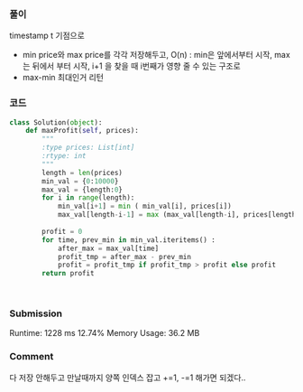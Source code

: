 ### 풀이 
timestamp t 기점으로 
- min price와 max price를 각각 저장해두고, O(n) : min은 앞에서부터 시작, max는 뒤에서 부터 시작, i+1 을 찾을 때 i번째가 영향 줄 수 있는 구조로 
- max-min 최대인거 리턴 

### 코드 
```python 
class Solution(object):
    def maxProfit(self, prices):
        """
        :type prices: List[int]
        :rtype: int
        """
        length = len(prices)
        min_val = {0:10000} 
        max_val = {length:0} 
        for i in range(length): 
            min_val[i+1] = min ( min_val[i], prices[i]) 
            max_val[length-i-1] = max (max_val[length-i], prices[length-1-i])
            
        profit = 0
        for time, prev_min in min_val.iteritems() : 
            after_max = max_val[time]
            profit_tmp = after_max - prev_min 
            profit = profit_tmp if profit_tmp > profit else profit  
        return profit 
    
    
```
### Submission 
Runtime: 1228 ms 12.74%
Memory Usage: 36.2 MB 

### Comment 
다 저장 안해두고 만날때까지 양쪽 인덱스 잡고 +=1, -=1 해가면 되겠다..
